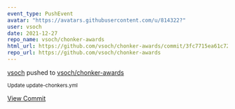 ```yaml
---
event_type: PushEvent
avatar: "https://avatars.githubusercontent.com/u/814322?"
user: vsoch
date: 2021-12-27
repo_name: vsoch/chonker-awards
html_url: https://github.com/vsoch/chonker-awards/commit/3fc7715ea61c72c7c19f69e1d748b3577d0c3e20
repo_url: https://github.com/vsoch/chonker-awards
---
```


<a href='https://github.com/vsoch' target='_blank'>vsoch</a> pushed to <a href='https://github.com/vsoch/chonker-awards' target='_blank'>vsoch/chonker-awards</a>

<small>Update update-chonkers.yml</small>

<a href='https://github.com/vsoch/chonker-awards/commit/3fc7715ea61c72c7c19f69e1d748b3577d0c3e20' target='_blank'>View Commit</a>